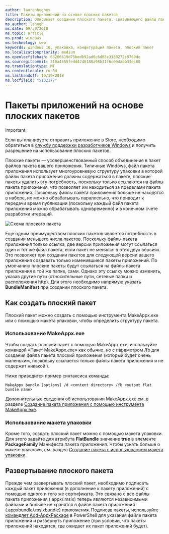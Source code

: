 ```yaml
---
author: laurenhughes
title: Пакеты приложений на основе плоских пакетов
description: Описывает создание плоского пакета, связывающего файлы пакета .appx вашего приложения со ссылками на пакеты приложений.
ms.author: lahugh
ms.date: 09/30/2018
ms.topic: article
ms.prod: windows
ms.technology: uwp
keywords: windows 10, упаковка, конфигурация пакета, плоский пакет
ms.localizationpriority: medium
ms.openlocfilehash: 63206619d75bedb92ad6c6d05c3188272c0760de
ms.sourcegitcommit: 310a4555fedd4246188a98b31f6c094abb33ec60
ms.translationtype: MT
ms.contentlocale: ru-RU
ms.lasthandoff: 10/19/2018
ms.locfileid: "5132177"
---
```

# <a name="flat-bundle-app-packages"></a>Пакеты приложений на основе плоских пакетов 

> [!IMPORTANT]
> Если вы планируете отправить приложение в Store, необходимо обратиться в [службу поддержки разработчиков Windows](https://developer.microsoft.com/windows/support) и получить разрешение на использование плоских пакетов.

Плоские пакеты — усовершенствованный способ объединения в пакет файлов пакета вашего приложения. Типичные Windows, файл пакета приложения использует многоуровневую структуру упаковки в которой файлы пакета приложения должны содержаться в пакете, плоские пакеты удалить эту потребность, поскольку только ссылаются на файлы пакета приложения, что позволяет им находиться за пределами пакета приложения. Поскольку файлы пакета приложения больше не находятся в наборе, их можно обрабатывать параллельно, что приводит к передачи время публикации (поскольку каждый файл пакета приложения можно обрабатывать одновременно) и в конечном счете разработки итераций.

![Схема плоского пакета](images/bundle-combined.png)

Еще одним преимуществом плоских пакетов является потребность в создании меньшего числа пакетов. Поскольку файлы пакета приложения только ссылка, две версии приложения могут ссылаться один и тот же файл пакета, если пакет не менялся в этих двух версиях. Это позволяет при создании пакетов для следующей версии вашего приложения создавать только изменившиеся пакеты приложений.
По умолчанию плоские пакеты будут ссылаться на файлы пакета приложения в той же папке, сами. Однако эту ссылку можно изменить, указав другие пути (относительные пути, сетевые папки и расположения http). Для этого необходимо напрямую указать **BundleManifest** при создании плоского пакета. 

## <a name="how-to-create-a-flat-bundle"></a>Как создать плоский пакет

Плоский пакет можно создать с помощью инструмента MakeAppx.exe или с помощью макета упаковки, чтобы определить структуру пакета.

### <a name="using-makeappxexe"></a>Использование MakeAppx.exe
Чтобы создать плоский пакет с помощью MakeAppx.exe, используйте командой «Пакет MakeAppx.exe» как обычно, но с параметром /fb для создания файла пакета плоский приложения (который будет очень маленьким, поскольку ссылается только файлы пакета приложения и не содержит никакой ). 

Ниже приводится пример синтаксиса команды:

```syntax
MakeAppx bundle [options] /d <content directory> /fb <output flat bundle name>
```

Дополнительные сведения об использовании MakeAppx.exe см. в разделе [Создание пакета приложения с помощью инструмента MakeAppx.exe](https://docs.microsoft.com/windows/uwp/packaging/create-app-package-with-makeappx-tool).

### <a name="using-packaging-layout"></a>Использование макета упаковки
Кроме того, создать плоский пакет можно с помощью макета упаковки. Для этого задайте для атрибута **FlatBundle** значение **true** в элементе **PackageFamily** Манифеста пакета приложения. Чтобы узнать больше о макете упаковки, см. раздел [Создание пакета с использованием макета упаковки](packaging-layout.md).

## <a name="how-to-deploy-a-flat-bundle"></a>Развертывание плоского пакета 
Прежде чем развертывать плоский пакет, необходимо подписать каждый пакет приложения (в дополнение к пакету приложений) с помощью одного и того же сертификата. Это связано с все файлы пакета приложения (.appx/.msix) теперь являются независимыми файлами и больше не хранятся в файле пакета приложений (.appxbundle/.msixbundle) приложения. Подписав пакеты, используйте [командлет Add-AppxPackage](https://docs.microsoft.com/powershell/module/appx/add-appxpackage?view=win10-ps) в PowerShell для указания файле пакета приложений и развернуть приложение (при условии, что пакеты приложений находятся, где ожидает их пакет приложений будет). 
